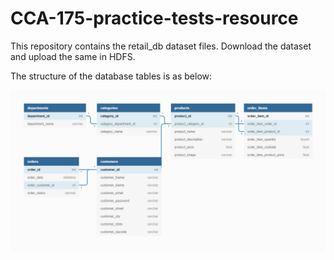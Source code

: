 # CCA-175-practice-tests-resource

This repository contains the retail_db dataset files. Download the dataset and upload the same in HDFS.

The structure of the database tables is as below:

<img src="images/Retail_DB.png"><img>
